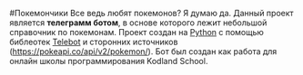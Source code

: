 #Покемончики
Все ведь любят покемонов? Я думаю да.
Данный проект является **телеграмм ботом**, в основе которого лежит небольшой справочник по покемонам. Проект создан на <ins>Python</ins> с помощью библеотек <ins>Telebot</ins>  и сторонних источников (https://pokeapi.co/api/v2/pokemon/). 
Бот был создан как работа для онлайн школы программирования Kodland School.
